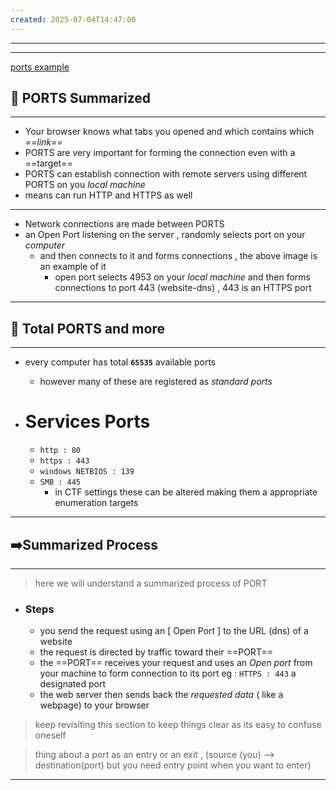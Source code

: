 ```yaml
---
created: 2025-07-04T14:47:00
---
```

---
---
[ports example](screenshots/ports-eg.png)

##  🚢 PORTS Summarized
---
* Your browser knows what tabs you opened and which contains which *==link==*
* PORTS are very important for forming the connection even with a ==target==
* PORTS can establish connection with remote servers using different PORTS on you *local machine*
* means can run HTTP and HTTPS as well 
---
* Network connections are made between PORTS
* an Open Port listening on the server , randomly selects port on your *computer*
	* and then connects to it and forms connections , the above image is an example of it 
		* open port selects 4953 on your *local machine* and then forms connections to port 443 (website-dns) , 443 is an HTTPS port
---

## 🤯 Total PORTS and more
---
* every computer has total **`65535`** available ports 
	* however many of these are registered as *standard ports*

* # Services Ports
	* `http : 80`
	* `https : 443`
	* `windows NETBIOS : 139`
	* `SMB : 445`
		* in CTF settings these can be altered making them a appropriate enumeration targets
---


## ➡️Summarized Process 
---
> here we will understand a summarized process of PORT 

* ### Steps
	* you send the request using an [ Open Port ] to the URL (dns) of a website 
	* the request is directed by traffic toward their ==PORT==
	* the ==PORT== receives your request and uses an *Open port* from your machine to form connection to its port eg : `HTTPS : 443` a designated port
	* the web server then sends back the *requested data* ( like a webpage) to your browser

> keep revisiting this section to keep things clear as its easy to confuse oneself

>thing about a port as an entry or an exit , (source (you) --> destination(port) but you need entry point when you want to enter)
---



